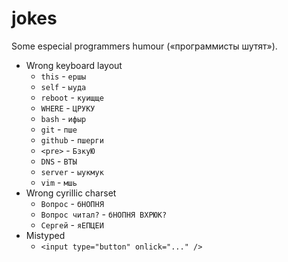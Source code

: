 jokes
=====

Some especial programmers humour («программисты шутят»).

  * Wrong keyboard layout
    - ``this`` - ``ершы``
    - ``self`` - ``ыуда``
    - ``reboot`` - ``куищще``
    - ``WHERE`` - ``ЦРУКУ``
    - ``bash`` - ``ифыр``
    - ``git`` - ``пше``
    - ``github`` - ``пшерги``
    - ``<pre>`` - ``БзкуЮ``
    - ``DNS`` - ``ВТЫ``
    - ``server`` - ``ыукмук``
    - ``vim`` - ``мшь``
  * Wrong cyrillic charset
    - ``Вопрос`` - ``бНОПНЯ``
    - ``Вопрос читал?`` - ``бНОПНЯ ВХРЮК?``
    - ``Сергей`` - ``яЕПЦЕИ``
  * Mistyped
    - ``<input type="button" onlick="..." />``
